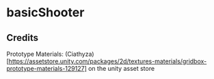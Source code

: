 # basicShooter


## Credits

Prototype Materials: (Ciathyza)[https://assetstore.unity.com/packages/2d/textures-materials/gridbox-prototype-materials-129127] on the unity asset store
